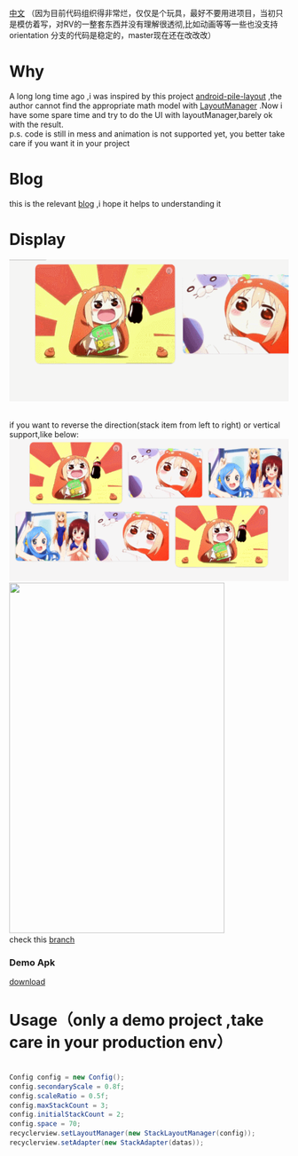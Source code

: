 [中文](static/README-cn.md)
（因为目前代码组织得非常烂，仅仅是个玩具，最好不要用进项目，当初只是模仿着写，对RV的一整套东西并没有理解很透彻,比如动画等等一些也没支持
orientation 分支的代码是稳定的，master现在还在改改改）

# Why
A long long time ago ,i was inspired by this project [android-pile-layout](https://github.com/xmuSistone/android-pile-layout) ,the author cannot find the appropriate math model with [LayoutManager](https://github.com/HirayClay/StackLayoutManager/blob/master/app/src/main/java/com/hirayclay/StackLayoutManager.java) .Now i have some spare time and try to do the UI with layoutManager,barely ok with the result.</br>
p.s. code is still in mess and animation is not supported yet, you better take care if you want it in your project

# Blog
this is the relevant [blog](http://blog.csdn.net/u014296305/article/details/73496017) ,i hope it helps to understanding it</br>

# Display
<img src="static/art_new.gif" width="559px" height="256px"/>
<img src="static/stackmanager3.gif" width="0px" height="0px"/></br>


if you want to reverse the direction(stack item from left to right) or vertical support,like below:
<img src="static/hrreverse.gif" width="559px" height="256px"/></br>
<img src="https://github.com/HirayClay/StackLayoutManager/raw/orientation/static/VerticallSLM.gif" width="388px" height="632px"/></br>
check this [branch](https://github.com/HirayClay/StackLayoutManager/tree/orientation)


### Demo Apk
[download](https://github.com/HirayClay/StackLayoutManager/blob/orientation/static/app-vertical.apk)

# Usage（only a demo project ,take care in your production env）
```java

Config config = new Config();
config.secondaryScale = 0.8f;
config.scaleRatio = 0.5f;
config.maxStackCount = 3;
config.initialStackCount = 2;
config.space = 70;
recyclerview.setLayoutManager(new StackLayoutManager(config));
recyclerview.setAdapter(new StackAdapter(datas));

```
